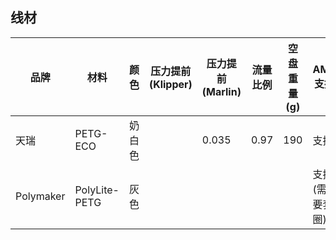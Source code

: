 ## 线材

| 品牌      | 材料          | 颜色   | 压力提前 (Klipper) | 压力提前 (Marlin) | 流量比例 | 空盘重量(g) | AMS 支持       | 吸水等级 |
| --------- | ------------- | ------ | ------------------ | ----------------- | -------- | ----------- | -------------- | -------- |
| 天瑞      | PETG-ECO      | 奶白色 |                    | 0.035             | 0.97     | 190         | 支持           | 中等     |
| Polymaker | PolyLite-PETG | 灰色   |                    |                   |          |             | 支持(需要套圈) | 中等     |
